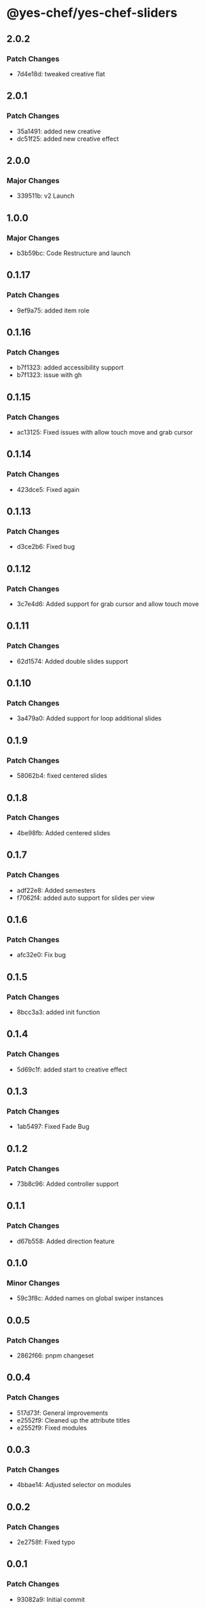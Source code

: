 # @yes-chef/yes-chef-sliders

## 2.0.2

### Patch Changes

- 7d4e18d: tweaked creative flat

## 2.0.1

### Patch Changes

- 35a1491: added new creative
- dc51f25: added new creative effect

## 2.0.0

### Major Changes

- 339511b: v2 Launch

## 1.0.0

### Major Changes

- b3b59bc: Code Restructure and launch

## 0.1.17

### Patch Changes

- 9ef9a75: added item role

## 0.1.16

### Patch Changes

- b7f1323: added accessibility support
- b7f1323: issue with gh

## 0.1.15

### Patch Changes

- ac13125: Fixed issues with allow touch move and grab cursor

## 0.1.14

### Patch Changes

- 423dce5: Fixed again

## 0.1.13

### Patch Changes

- d3ce2b6: Fixed bug

## 0.1.12

### Patch Changes

- 3c7e4d6: Added support for grab cursor and allow touch move

## 0.1.11

### Patch Changes

- 62d1574: Added double slides support

## 0.1.10

### Patch Changes

- 3a479a0: Added support for loop additional slides

## 0.1.9

### Patch Changes

- 58062b4: fixed centered slides

## 0.1.8

### Patch Changes

- 4be98fb: Added centered slides

## 0.1.7

### Patch Changes

- adf22e8: Added semesters
- f7062f4: added auto support for slides per view

## 0.1.6

### Patch Changes

- afc32e0: Fix bug

## 0.1.5

### Patch Changes

- 8bcc3a3: added init function

## 0.1.4

### Patch Changes

- 5d69c1f: added start to creative effect

## 0.1.3

### Patch Changes

- 1ab5497: Fixed Fade Bug

## 0.1.2

### Patch Changes

- 73b8c96: Added controller support

## 0.1.1

### Patch Changes

- d67b558: Added direction feature

## 0.1.0

### Minor Changes

- 59c3f8c: Added names on global swiper instances

## 0.0.5

### Patch Changes

- 2862f66: pnpm changeset

## 0.0.4

### Patch Changes

- 517d73f: General improvements
- e2552f9: Cleaned up the attribute titles
- e2552f9: Fixed modules

## 0.0.3

### Patch Changes

- 4bbae14: Adjusted selector on modules

## 0.0.2

### Patch Changes

- 2e2758f: Fixed typo

## 0.0.1

### Patch Changes

- 93082a9: Initial commit
